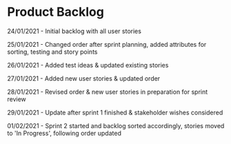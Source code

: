 # Product Backlog

24/01/2021 - Initial backlog with all user stories

25/01/2021 - Changed order after sprint planning, added attributes for sorting, testing and story points

26/01/2021 - Added test ideas & updated existing stories

27/01/2021 - Added new user stories & updated order

28/01/2021 - Revised order & new user stories in preparation for sprint review

29/01/2021 - Update after sprint 1 finished & stakeholder wishes considered

01/02/2021 - Sprint 2 started and backlog sorted accordingly, stories moved to 'In Progress', following order updated